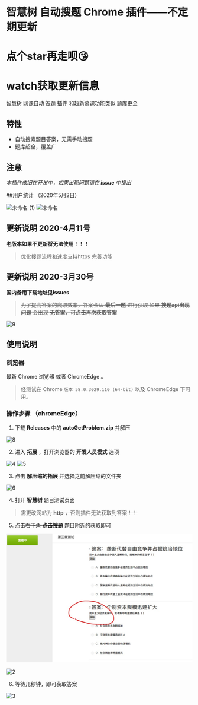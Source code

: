 # 智慧树 自动搜题 Chrome 插件——不定期更新
# 点个star再走呗😘
# watch获取更新信息
智慧树 网课自动 答题 插件 和超新慕课功能类似 题库更全
## 特性

- 自动搜素题目答案，无需手动搜题
- 题库超全，覆盖广

## 注意

_本插件依旧在开发中，如果出现问题请在 **issue** 中提出_

##用户统计 （2020年5月2日）

<img src="https://s1.ax1x.com/2020/05/04/Y9gBYF.png" alt="未命名 (1)" border="0">

<img src="https://s1.ax1x.com/2020/05/04/Y9g0FU.png" alt="未命名" border="0">

## 更新说明 2020-4月11号 
**老版本如果不更新将无法使用！！！**
> 优化搜题流程和速度支持https
完善功能

## 更新说明 2020-3月30号
**国内备用下载地址见issues**

> ~~为了提高答案的爬取效率，答案会从 __最后一题__ 进行获取
如果 __搜题api出现问题__ 会出现 __无答案，可点击再次获取答案__~~


<img src="https://s1.ax1x.com/2020/05/04/Y9yEzn.jpg" alt="9" border="0">


## 使用说明

### 浏览器

最新 Chrome 浏览器 或者 ChromeEdge 。

> 经测试在 Chrome `版本 58.0.3029.110 (64-bit)` 以及 ChromeEdge 下可用。

### 操作步骤 （chromeEdge）

1. 下载 **Releases** 中的 **autoGetProblem.zip** 并解压

<img src="https://s1.ax1x.com/2020/05/04/Y9yARs.jpg" alt="8" border="0">


2. 进入 **拓展** ，打开浏览器的 **开发人员模式** 选项

<img src="https://s1.ax1x.com/2020/05/04/Y9ySqf.jpg" alt="4" border="0">

<img src="https://s1.ax1x.com/2020/05/04/Y9yFiQ.jpg" alt="5" border="0">

3. 点击 **解压缩的拓展** 并选择之前解压缩的文件夹

<img src="https://s1.ax1x.com/2020/05/04/Y9ykGj.jpg" alt="6" border="0">

4. 打开 **智慧树** 题目测试页面

> ~~需更改网站为 **http** ，否则插件无法获取到答案！！~~


5. 点击~~右下角 **点击搜题**~~ 题目附近的获取即可


![img](智慧树网自动搜题/img/2.jpeg)

<img src="https://s1.ax1x.com/2020/05/04/Y9yPIg.jpg" alt="2" border="0">



6. 等待几秒钟，即可获取答案

<img src="https://s1.ax1x.com/2020/05/04/Y9szsP.jpg" alt="3" border="0">


